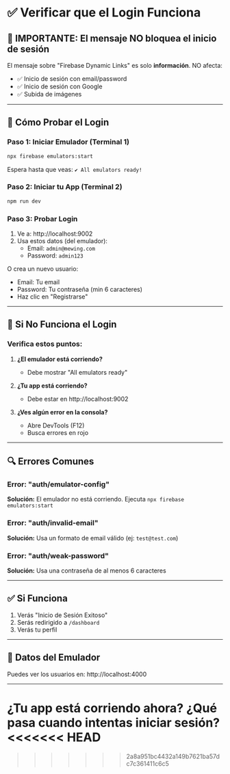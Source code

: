 # ✅ Verificar que el Login Funciona

## 🎯 IMPORTANTE: El mensaje NO bloquea el inicio de sesión

El mensaje sobre "Firebase Dynamic Links" es solo **información**. NO afecta:
- ✅ Inicio de sesión con email/password
- ✅ Inicio de sesión con Google
- ✅ Subida de imágenes

---

## 🧪 Cómo Probar el Login

### Paso 1: Iniciar Emulador (Terminal 1)
```bash
npx firebase emulators:start
```

Espera hasta que veas: `✔ All emulators ready!`

### Paso 2: Iniciar tu App (Terminal 2)
```bash
npm run dev
```

### Paso 3: Probar Login
1. Ve a: http://localhost:9002
2. Usa estos datos (del emulador):
   - Email: `admin@mewing.com`
   - Password: `admin123`

O crea un nuevo usuario:
- Email: Tu email
- Password: Tu contraseña (min 6 caracteres)
- Haz clic en "Registrarse"

---

## 🚨 Si No Funciona el Login

### Verifica estos puntos:

1. **¿El emulador está corriendo?**
   - Debe mostrar "All emulators ready"

2. **¿Tu app está corriendo?**
   - Debe estar en http://localhost:9002

3. **¿Ves algún error en la consola?**
   - Abre DevTools (F12)
   - Busca errores en rojo

---

## 🔍 Errores Comunes

### Error: "auth/emulator-config"
**Solución:** El emulador no está corriendo. Ejecuta `npx firebase emulators:start`

### Error: "auth/invalid-email"
**Solución:** Usa un formato de email válido (ej: `test@test.com`)

### Error: "auth/weak-password"
**Solución:** Usa una contraseña de al menos 6 caracteres

---

## ✅ Si Funciona

1. Verás "Inicio de Sesión Exitoso"
2. Serás redirigido a `/dashboard`
3. Verás tu perfil

---

## 📝 Datos del Emulador

Puedes ver los usuarios en: http://localhost:4000

---

¿Tu app está corriendo ahora? ¿Qué pasa cuando intentas iniciar sesión?
<<<<<<< HEAD
=======


>>>>>>> 2a8a951bc4432a149b7621ba57dc7c361411c6c5

